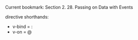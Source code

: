 Current bookmark: Section 2. 28. Passing on Data with Events

directive shorthands:

- v-bind = :
- v-on = @
